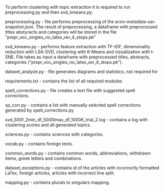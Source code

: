 To perform clustering with topic extraction it is required to run preprocessing.py and then svd_kmeans.py.

preprocessing.py - file performs preprocessing of the arxiv-metadata-oai-snapshot.json. 
The result of preprocessing, a dataframe with preprocessed titles abstyracts and categories will be stored in the file "prepr_voc_singles_no_latex_ver_4_stops.pk"

svd_kmeans.py - performs feature extraction with TF-IDF, dimensinality reduction with LSA-SVD, clustering with K-Means and vizualization with t-SNE. 
File takes as input a dataframe with preprocessed titles, abstracts, categories ("prepr_voc_singles_no_latex_ver_4_stops.pk").

dataset_analyze.py - file generates diagrams and statistics, not required for 

requirements.txt - contains the list of all required modules

spell_corrections.py - file creates a text file with suggested spell corrections. 

sp_corr.py - contains a list with manually selected spell corrections generated by spell_corrections.py

svd_500f_2min_df_5000lmax_df_1000K_trial_2.log - contains a log with clustering scores and all generated topics.

sciences.py - contains sciences with categories.

vocab.py - contains foreign texts.

common_words.py - contains common words, abbreviations, withdrawn items, greek letters and combinations.

dataset_exceptions.py - contains id of the articles with incorrectly formatted LaTex, foreign articles, articles with incorrect line split.

mapping.py - contains plurals to singulars mapping.
